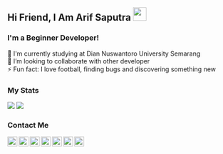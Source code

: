 ## Hi Friend, I Am Arif Saputra <img src="https://raw.githubusercontent.com/iampavangandhi/iampavangandhi/master/gifs/Hi.gif" width="30px">

### I'm a Beginner Developer!
🏫 I'm currently studying at Dian Nuswantoro University Semarang<br>
👯 I’m looking to collaborate with other developer<br>
⚡ Fun fact: I love football, finding bugs and discovering something new

### My Stats
<p>
    <img src="https://github-readme-stats.vercel.app/api?username=arifsptra&show_icons=true&hide_border=true&custom_title=Arif Saputra's" />
    <img src="https://github-readme-stats.vercel.app/api/top-langs/?username=arifsptra&layout=compact&hide_border=true hight"/>
</p>

### Contact Me
<a href="https://twitter.com/arif_sptrra">
  <img align="left" alt="Arif Twitter" width="22px" src="https://cdn.jsdelivr.net/npm/simple-icons@v3/icons/twitter.svg" />
</a>
<a href="https://www.linkedin.com/in/arif-saputra-71754b220">
  <img align="left" alt="Arif Linkdein" width="22px" src="https://cdn.jsdelivr.net/npm/simple-icons@v3/icons/linkedin.svg" />
</a>
<a href="https://github.com/arifsptra">
  <img align="left" alt="Arif Github" width="22px" src="https://cdn.jsdelivr.net/npm/simple-icons@v3/icons/github.svg" />
</a>
<a href="https://t.me/arif_sptrra">
  <img align="left" alt="Arif Telegram" width="22px" src="https://cdn.jsdelivr.net/npm/simple-icons@v3/icons/telegram.svg" />
</a>
<a href="https://www.instagram.com/arif_sptrra">
  <img align="left" alt="Ajay's Instagram" width="22px" src="https://cdn.jsdelivr.net/npm/simple-icons@3.13.0/icons/instagram.svg" />
</a>
<a href="https://www.facebook.com/profile.php?id=100011974691749">
  <img align="left" alt="Ajay's Instagram" width="22px" src="https://cdn.jsdelivr.net/npm/simple-icons@3.13.0/icons/facebook.svg" />
</a>
<a href="arif.sptrra@gmail.com">
  <img align="left" alt="Arif Gmail" width="22px" src="https://cdn.jsdelivr.net/npm/simple-icons@3.13.0/icons/gmail.svg" />
</a>
